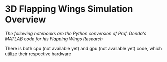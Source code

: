 # 3D Flapping Wings Simulation Overview

*The following notebooks are the Python conversion of Prof. Denda's MATLAB code for his Flapping Wings Research*

There is both cpu (not available yet) and gpu (not available yet) code, which utilize their respective hardware
